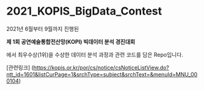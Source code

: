 # 2021_KOPIS_BigData_Contest

2021년 6월부터 9월까지 진행된<br>

**제 1회 공연예술통합전산망(KOPI) 빅데이터 분석 경진대회** <br>

에서 최우수상(1위)을 수상한 데이터 분석 과정과 관련 코드를 담은 Repo입니다. 

[관련링크] (https://kopis.or.kr/por/cs/notice/csNoticeListView.do?ntt_id=1601&listCurPage=1&srchType=subject&srchText=&menuId=MNU_000104)
